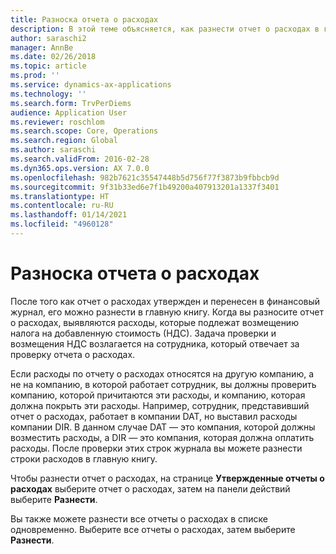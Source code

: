 ```yaml
---
title: Разноска отчета о расходах
description: В этой теме объясняется, как разнести отчет о расходах в главной книге.
author: saraschi2
manager: AnnBe
ms.date: 02/26/2018
ms.topic: article
ms.prod: ''
ms.service: dynamics-ax-applications
ms.technology: ''
ms.search.form: TrvPerDiems
audience: Application User
ms.reviewer: roschlom
ms.search.scope: Core, Operations
ms.search.region: Global
ms.author: saraschi
ms.search.validFrom: 2016-02-28
ms.dyn365.ops.version: AX 7.0.0
ms.openlocfilehash: 982b7621c35547448b5d756f77f3873b9fbbcb9d
ms.sourcegitcommit: 9f31b33ed6e7f1b49200a407913201a1337f3401
ms.translationtype: HT
ms.contentlocale: ru-RU
ms.lasthandoff: 01/14/2021
ms.locfileid: "4960128"
---
```

# <a name="post-an-expense-report"></a>Разноска отчета о расходах

После того как отчет о расходах утвержден и перенесен в финансовый журнал, его можно разнести в главную книгу. Когда вы разносите отчет о расходах, выявляются расходы, которые подлежат возмещению налога на добавленную стоимость (НДС). Задача проверки и возмещения НДС возлагается на сотрудника, который отвечает за проверку отчета о расходах.

Если расходы по отчету о расходах относятся на другую компанию, а не на компанию, в которой работает сотрудник, вы должны проверить компанию, которой причитаются эти расходы, и компанию, которая должна покрыть эти расходы. Например, сотрудник, представивший отчет о расходах, работает в компании DAT, но выставил расходы компании DIR. В данном случае DAT — это компания, которой должны возместить расходы, а DIR — это компания, которая должна оплатить расходы. После проверки этих строк журнала вы можете разнести строки расходов в главную книгу.

Чтобы разнести отчет о расходах, на странице **Утвержденные отчеты о расходах** выберите отчет о расходах, затем на панели действий выберите **Разнести**.

Вы также можете разнести все отчеты о расходах в списке одновременно. Выберите все отчеты о расходах, затем выберите **Разнести**.
